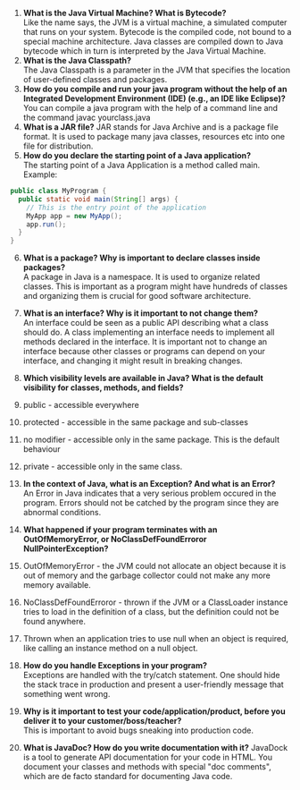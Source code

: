 1. **What is the Java Virtual Machine? What is Bytecode?**  
    Like the name says, the JVM is a virtual machine, a simulated computer that runs on your system.
    Bytecode is the compiled code, not bound to a special machine architecture.
    Java classes are compiled down to Java bytecode which in turn is interpreted by the Java Virtual Machine.
2. **What is the Java Classpath?**  
  The Java Classpath is a parameter in the JVM that specifies the location of user-defined classes and packages.
3. **How do you compile and run your java program without the help of an Integrated Development Environment (IDE) (e.g., an IDE like Eclipse)?**  
  You can compile a java program with the help of a command line and the command javac yourclass.java
4. **What is a JAR file?**
  JAR stands for Java Archive and is a package file format. It is used to package many java classes, resources etc into one file for distribution.
5. **How do you declare the starting point of a Java application?**  
  The starting point of a Java Application is a method called main. Example:
  ```java
  public class MyProgram {
    public static void main(String[] args) {
      // This is the entry point of the application
      MyApp app = new MyApp();
      app.run();
    }
  }
  ```

6. **What is a package? Why is important to declare classes inside packages?**  
  A package in Java is a namespace. It is used to organize related classes. This is important as a program might have hundreds of classes and organizing them is crucial for good software architecture.
7. **What is an interface? Why is it important to not change them?**  
  An interface could be seen as a public API describing what a class should do. A class implementing an interface needs to implement all methods declared in the interface. It is important not to change an interface because other classes or programs can depend on your interface, and changing it might result in breaking changes.
8. **Which visibility levels are available in Java? What is the default visibility for classes, methods, and fields?**  
  1. public - accessible everywhere
  2. protected - accessible in the same package and sub-classes
  3. no modifier - accessible only in the same package. This is the default behaviour
  4. private - accessible only in the same class.

9. **In the context of Java, what is an Exception? And what is an Error?**  
  An Error in Java indicates that a very serious problem occured in the program. Errors should not be catched by the program since they are abnormal conditions.
10. **What happened if your program terminates with an OutOfMemoryError, or NoClassDefFoundErroror NullPointerException?**  
  1. OutOfMemoryError - the JVM could not allocate an object because it is out of memory and the garbage collector could not make any more memory available.
  2. NoClassDefFoundErroror - thrown if the JVM or a ClassLoader instance tries to load in the definition of a class, but the definition could not be found anywhere.
  3. Thrown when an application tries to use null when an object is required, like calling an instance method on a null object.
11. **How do you handle Exceptions in your program?**  
  Exceptions are handled with the try/catch statement. One should hide the stack trace in production and present a user-friendly message that something went wrong.
12. **Why is it important to test your code/application/product, before you deliver it to your customer/boss/teacher?**  
  This is important to avoid bugs sneaking into production code.
13. **What is JavaDoc? How do you write documentation with it?**
  JavaDock is a tool to generate API documentation for your code in HTML. You document your classes and methods with
  special "doc comments", which are de facto standard for documenting Java code.
